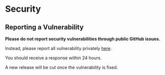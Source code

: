 # Security

## Reporting a Vulnerability

**Please do not report security vulnerabilities through public GitHub issues.**

Instead, please report all vulnerability privately [here](https://github.com/MuslimWiki/mediawiki-skins-Islam/security/advisories/new).

You should receive a response within 24 hours.

A new release will be cut once the vulnerability is fixed.
